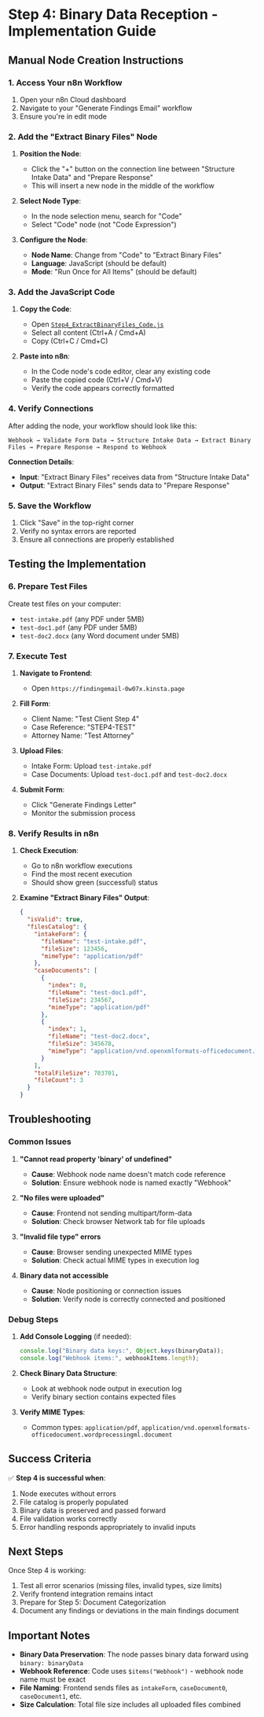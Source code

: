 # Step 4: Binary Data Reception - Implementation Guide

## Manual Node Creation Instructions

### 1. Access Your n8n Workflow

1. Open your n8n Cloud dashboard
2. Navigate to your "Generate Findings Email" workflow
3. Ensure you're in edit mode

### 2. Add the "Extract Binary Files" Node

1. **Position the Node**:
   - Click the "+" button on the connection line between "Structure Intake Data" and "Prepare Response"
   - This will insert a new node in the middle of the workflow

2. **Select Node Type**:
   - In the node selection menu, search for "Code"
   - Select "Code" node (not "Code Expression")

3. **Configure the Node**:
   - **Node Name**: Change from "Code" to "Extract Binary Files"
   - **Language**: JavaScript (should be default)
   - **Mode**: "Run Once for All Items" (should be default)

### 3. Add the JavaScript Code

1. **Copy the Code**:
   - Open [`Step4_ExtractBinaryFiles_Code.js`](workflow/Step4_ExtractBinaryFiles_Code.js)
   - Select all content (Ctrl+A / Cmd+A)
   - Copy (Ctrl+C / Cmd+C)

2. **Paste into n8n**:
   - In the Code node's code editor, clear any existing code
   - Paste the copied code (Ctrl+V / Cmd+V)
   - Verify the code appears correctly formatted

### 4. Verify Connections

After adding the node, your workflow should look like this:

```
Webhook → Validate Form Data → Structure Intake Data → Extract Binary Files → Prepare Response → Respond to Webhook
```

**Connection Details**:
- **Input**: "Extract Binary Files" receives data from "Structure Intake Data"
- **Output**: "Extract Binary Files" sends data to "Prepare Response"

### 5. Save the Workflow

1. Click "Save" in the top-right corner
2. Verify no syntax errors are reported
3. Ensure all connections are properly established

## Testing the Implementation

### 6. Prepare Test Files

Create test files on your computer:
- `test-intake.pdf` (any PDF under 5MB)
- `test-doc1.pdf` (any PDF under 5MB) 
- `test-doc2.docx` (any Word document under 5MB)

### 7. Execute Test

1. **Navigate to Frontend**:
   - Open `https://findingemail-0w07x.kinsta.page`

2. **Fill Form**:
   - Client Name: "Test Client Step 4"
   - Case Reference: "STEP4-TEST"
   - Attorney Name: "Test Attorney"

3. **Upload Files**:
   - Intake Form: Upload `test-intake.pdf`
   - Case Documents: Upload `test-doc1.pdf` and `test-doc2.docx`

4. **Submit Form**:
   - Click "Generate Findings Letter"
   - Monitor the submission process

### 8. Verify Results in n8n

1. **Check Execution**:
   - Go to n8n workflow executions
   - Find the most recent execution
   - Should show green (successful) status

2. **Examine "Extract Binary Files" Output**:
   ```json
   {
     "isValid": true,
     "filesCatalog": {
       "intakeForm": {
         "fileName": "test-intake.pdf",
         "fileSize": 123456,
         "mimeType": "application/pdf"
       },
       "caseDocuments": [
         {
           "index": 0,
           "fileName": "test-doc1.pdf",
           "fileSize": 234567,
           "mimeType": "application/pdf"
         },
         {
           "index": 1,
           "fileName": "test-doc2.docx",
           "fileSize": 345678,
           "mimeType": "application/vnd.openxmlformats-officedocument.wordprocessingml.document"
         }
       ],
       "totalFileSize": 703701,
       "fileCount": 3
     }
   }
   ```

## Troubleshooting

### Common Issues

1. **"Cannot read property 'binary' of undefined"**
   - **Cause**: Webhook node name doesn't match code reference
   - **Solution**: Ensure webhook node is named exactly "Webhook"

2. **"No files were uploaded"**
   - **Cause**: Frontend not sending multipart/form-data
   - **Solution**: Check browser Network tab for file uploads

3. **"Invalid file type" errors**
   - **Cause**: Browser sending unexpected MIME types
   - **Solution**: Check actual MIME types in execution log

4. **Binary data not accessible**
   - **Cause**: Node positioning or connection issues
   - **Solution**: Verify node is correctly connected and positioned

### Debug Steps

1. **Add Console Logging** (if needed):
   ```javascript
   console.log("Binary data keys:", Object.keys(binaryData));
   console.log("Webhook items:", webhookItems.length);
   ```

2. **Check Binary Data Structure**:
   - Look at webhook node output in execution log
   - Verify binary section contains expected files

3. **Verify MIME Types**:
   - Common types: `application/pdf`, `application/vnd.openxmlformats-officedocument.wordprocessingml.document`

## Success Criteria

✅ **Step 4 is successful when**:
1. Node executes without errors
2. File catalog is properly populated
3. Binary data is preserved and passed forward
4. File validation works correctly
5. Error handling responds appropriately to invalid inputs

## Next Steps

Once Step 4 is working:
1. Test all error scenarios (missing files, invalid types, size limits)
2. Verify frontend integration remains intact
3. Prepare for Step 5: Document Categorization
4. Document any findings or deviations in the main findings document

## Important Notes

- **Binary Data Preservation**: The node passes binary data forward using `binary: binaryData`
- **Webhook Reference**: Code uses `$items("Webhook")` - webhook node name must be exact
- **File Naming**: Frontend sends files as `intakeForm`, `caseDocument0`, `caseDocument1`, etc.
- **Size Calculation**: Total file size includes all uploaded files combined